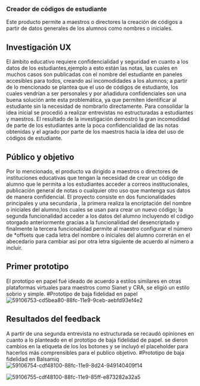  ### Creador de códigos de estudiante
Este producto permite  a  maestros o directores la creación de códigos a partir de datos generales de los alumnos como nombres o iniciales. 
## Investigación UX 
El ámbito educativo requiere confidencialidad y seguridad en cuanto a los datos de los estudiantes,ejemplo a esto están  las notas, las cuales en muchos casos son publicadas con el nombre del estudiante en paneles accesibles para todos, creando así incomodidades a los alumnos; a partir de lo mencionado se plantea que el uso de códigos de estudiante, los cuales vendrían a ser personales y por añadidura confidenciales son una buena solución ante esta problemática, ya que permiten identificar al estudiante sin la necesidad de nombrarlo directamente.
Para consolidar la idea inicial se procedió a realizar entrevistas no estructuradas a estudiantes y maestros. El resultado de la investigación demostró la gran incomodidad de parte de los estudiantes ante la poca confidencialidad de las notas obtenidas y el agrado por parte de los maestros hacia la idea del uso de códigos de estudiante. 
## Público y objetivo
Por lo mencionado, el producto va dirigido a maestros o directores de instituciones educativas  que tengan  la necesidad de crear un código de alumno que le permita a los estudiantes acceder a correos institucionales, publicación general de notas o cualquier otro uso que mantenga sus datos de manera confidencial.
El proyecto consiste en dos funcionalidades principales y una secundaria , la primera realiza la encriptación del nombre o iniciales del alumno,los cuales se usan para crear un nuevo código; la segunda funcionalidad acceder a los datos del alumno incluyendo el código otorgado anteriormente gracias a la funcionalidad del desencriptado y finalmente la tercera funcionalidad permite al maestro configurar el número de *offsets que cada letra del nombre o iniciales del alumno correrán en el abecedario para cambiar así por otra letra siguiente de acuerdo al número a incluir. 
## Primer prototipo
El prototipo en papel fué ideado de acuerdo a estilos similares en otras plataformas virtuales para maestros como Sianet y CRA, se eligió un estilo sobrio y simple.
#Prototipo de baja fidelidad en papel
![59106753-cd5bea80-88fc-11e9-9ceb-aebfd93ef4e2](https://user-images.githubusercontent.com/51275990/59510525-88463400-8e79-11e9-9774-232a79fe9fe0.jpg)
## Resultados del feedback
A partir de una segunda entrevista no estructurada se recaudó opiniones en cuanto a lo planteado en el prototipo de baja fidelidad de  papel. se dieron cambios en la etiqueta de los los botones  y se incluyó el placeholder  para hacerlos más comprensibles para el publico objetivo. 
#Prototipo de baja fidelidad en Balsamiq
![59106754-cdf48100-88fc-11e9-8d24-949140409f14](https://user-images.githubusercontent.com/51275990/59510526-8a0ff780-8e79-11e9-8291-66bd9cf00b64.png)

![59106755-cdf48100-88fc-11e9-85ff-e873282a32a5](https://user-images.githubusercontent.com/51275990/59510528-8b412480-8e79-11e9-8dd4-ddd715d420d3.png)
